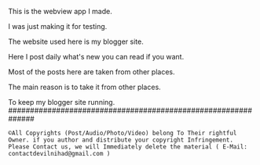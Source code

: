 This is the webview app I made.

I was just making it for testing.

The website used here is my blogger site.

Here I post daily what's new you can read if you want.

Most of the posts here are taken from other places.

The main reason is to take it from other places.

To keep my blogger site running.
##############################################################
```
©All Copyrights (Post/Audio/Photo/Video) belong To Their rightful Owner. if you author and distribute your copyright Infringement. Please Contact us, we will Immediately delete the material ( E-Mail: contactdevilnihad@gmail.com )
```
